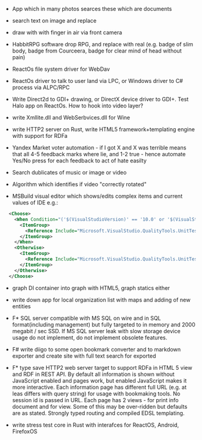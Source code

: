 

- App which in many photos searces these which are documents
- search text on image and replace
- draw with with finger in air via front camera
- HabbitRPG  software drop RPG, and replace with real (e.g. badge of slim body, badge from Courceera, badge for clear mind of head without pain)
- ReactOs file system driver for WebDav
- ReactOs driver to talk to user land via LPC, or Windows driver to C# process via ALPC/RPC
- Write Direct2d to GDI+ drawing, or DirectX device driver to GDI+. Test Halo app on ReactOs. How to hook into video layer?
- write Xmllite.dll and WebSerbvices.dll for Wine
- write HTTP2 server on Rust, write HTML5 framework+templating engine with support for RDFa
- Yandex Market voter automation - if I got X and X was terrible means that all 4-5 feedback marks where lie, and 1-2 true - hence automate Yes/No press for each feedback to act of hate easilty
- Search dublicates of music or image or video
- Algorithm which identifies if video "correctly rotated"

- MSBuild visual editor which shows/edits complex items and current values of IDE e.g.:
```xml
  <Choose>
    <When Condition="('$(VisualStudioVersion)' == '10.0' or '$(VisualStudioVersion)' == '') and '$(TargetFrameworkVersion)' == 'v3.5'">
      <ItemGroup>
        <Reference Include="Microsoft.VisualStudio.QualityTools.UnitTestFramework, Version=10.1.0.0, Culture=neutral, PublicKeyToken=b03f5f7f11d50a3a, processorArchitecture=MSIL" />
      </ItemGroup>
    </When>
    <Otherwise>
      <ItemGroup>
        <Reference Include="Microsoft.VisualStudio.QualityTools.UnitTestFramework" />
      </ItemGroup>
    </Otherwise>
  </Choose>
```

- graph DI container into graph with HTML5, graph statics either

- write down app for local organization list with maps and adding of new entities


-  F* SQL server compatible with MS SQL on wire and in SQL format(including management) but fully targeted to in memory and 2000 megabit / sec SSD. If MS SQL server leak with slow storage device usage do not implement, do not implement obsolete features.


- F# write diigo to some open bookmark converter and to markdown exporter and create site with full text search for exported  

- F* type save HTTP2 web server target to support RDFa in HTML 5 view and RDF in REST API. By default all information is shown without JavaScript enabled and pages work, but enabled JavaScript makes it more interactive. Each information page has different full URL (e.g. at leas differs with query string) for usage with bookmaking tools. No session id is passed in URL. Each page has 2 views - for print info document and for view. Some of this may be over-ridden but defaults are as stated. Strongly typed routing and compiled EDSL templating.

- write stress test core in Rust with interafces for ReactOS, Android, FirefoxOS



